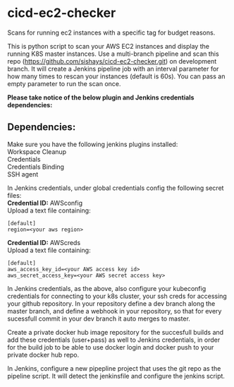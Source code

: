 # cicd-ec2-checker
Scans for running ec2 instances with a specific tag for budget reasons.


This is python script to scan your AWS EC2 instances and display the running K8S master instances.
Use a multi-branch pipeline and scan this repo (https://github.com/sishays/cicd-ec2-checker.git) on development branch.
It will create a Jenkins pipeline job with an interval parameter for how many times to rescan your instances (default is 60s).
You can pass an empty parameter to run the scan once.

<b>Please take notice of the below plugin and Jenkins credentials dependencies:</b>


## Dependencies:</br>
Make sure you have the following jenkins plugins installed:</br>
Workspace Cleanup</br>
Credentials</br>
Credentials Binding</br>
SSH agent</br>


In Jenkins credentials, under global credentials config the following secret files:</br>
**Credential ID:** AWSconfig</br>
Upload a text file containing:</br>
```
[default]
region=<your aws region>
```

**Credential ID:** AWScreds</br>
Upload a text file containing:</br>
```
[default]
aws_access_key_id=<your AWS access key id>
aws_secret_access_key=<your AWS secret access key>
```

In Jenkins credentials, as the above, also configure your kubeconfig credentials for connecting to your k8s cluster, your ssh creds for accessing your github repository.
In your repository define a dev branch along the master branch, and define a webhook in your repository, so that for every sucessfull commit in your dev branch it auto merges to master. 

Create a private docker hub image repository for the succesfull builds and add these credentials (user+pass) as well to Jenkins credentials, in order for the build job to be able to use docker login and docker push to your private docker hub repo. 

In Jenkins, configure a new pipepline project that uses the git repo as the pipeline script. It will detect the jenkinsfile and configure the jenkins script.

